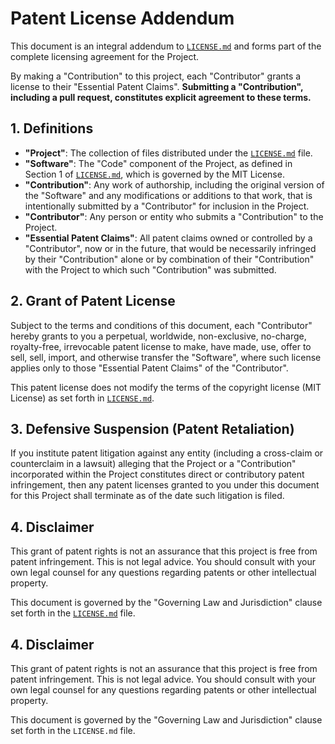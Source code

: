 # Patent License Addendum

This document is an integral addendum to [`LICENSE.md`](LICENSE.md) and forms part of the complete licensing agreement for the Project.

By making a "Contribution" to this project, each "Contributor" grants a license to their "Essential Patent Claims". **Submitting a "Contribution", including a pull request, constitutes explicit agreement to these terms.**

## 1. Definitions

- **"Project"**: The collection of files distributed under the [`LICENSE.md`](LICENSE.md) file.
- **"Software"**: The "Code" component of the Project, as defined in Section 1 of [`LICENSE.md`](LICENSE.md), which is governed by the MIT License.
- **"Contribution"**: Any work of authorship, including the original version of the "Software" and any modifications or additions to that work, that is intentionally submitted by a "Contributor" for inclusion in the Project.
- **"Contributor"**: Any person or entity who submits a "Contribution" to the Project.
- **"Essential Patent Claims"**: All patent claims owned or controlled by a "Contributor", now or in the future, that would be necessarily infringed by their "Contribution" alone or by combination of their "Contribution" with the Project to which such "Contribution" was submitted.

## 2. Grant of Patent License

Subject to the terms and conditions of this document, each "Contributor" hereby grants to you a perpetual, worldwide, non-exclusive, no-charge, royalty-free, irrevocable patent license to make, have made, use, offer to sell, sell, import, and otherwise transfer the "Software", where such license applies only to those "Essential Patent Claims" of the "Contributor".

This patent license does not modify the terms of the copyright license (MIT License) as set forth in [`LICENSE.md`](LICENSE.md).

## 3. Defensive Suspension (Patent Retaliation)

If you institute patent litigation against any entity (including a cross-claim or counterclaim in a lawsuit) alleging that the Project or a "Contribution" incorporated within the Project constitutes direct or contributory patent infringement, then any patent licenses granted to you under this document for this Project shall terminate as of the date such litigation is filed.

## 4. Disclaimer

This grant of patent rights is not an assurance that this project is free from patent infringement. This is not legal advice. You should consult with your own legal counsel for any questions regarding patents or other intellectual property.

This document is governed by the "Governing Law and Jurisdiction" clause set forth in the [`LICENSE.md`](LICENSE.md) file.

## 4. Disclaimer

This grant of patent rights is not an assurance that this project is free from patent infringement. This is not legal advice. You should consult with your own legal counsel for any questions regarding patents or other intellectual property.

This document is governed by the "Governing Law and Jurisdiction" clause set forth in the `LICENSE.md` file.


